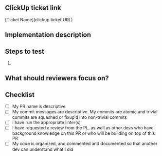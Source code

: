 ## ClickUp ticket link
<!-- Please replace with your ticket's URL -->
[Ticket Name](clickup ticket URL)


<!-- Give a quick summary of the implementation details, provide design justifications if necessary -->
## Implementation description



<!-- What should the reviewer do to verify your changes? Describe expected results and include screenshots when appropriate -->
## Steps to test
1. 


<!-- Draw attention to the substantial parts of your PR or anything you'd like a second opinion on -->
## What should reviewers focus on?



## Checklist
- [ ] My PR name is descriptive
- [ ] My commit messages are descriptive. My commits are atomic and trivial commits are squashed or fixup'd into non-trivial commits
- [ ] I have run the appropriate linter(s)
- [ ] I have requested a review from the PL, as well as other devs who have background knowledge on this PR or who will be building on top of this PR
- [ ] My code is organized, and commented and documented so that another dev can understand what I did
